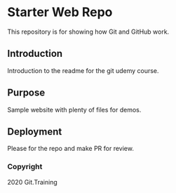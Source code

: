 # Starter Web Repo

This repository is for showing how Git and GitHub work.

## Introduction

Introduction to the readme for the git udemy course.

## Purpose

Sample website with plenty of files for demos.

## Deployment
Please for the repo and make PR for review.

### Copyright

2020 Git.Training
